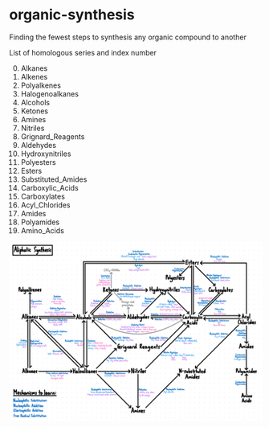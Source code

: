 # organic-synthesis
Finding the fewest steps to synthesis any organic compound to another

List of homologous series and index number

0) Alkanes
1) Alkenes
2) Polyalkenes
3) Halogenoalkanes
4) Alcohols
5) Ketones
6) Amines
7) Nitriles
8) Grignard_Reagents
9) Aldehydes
10) Hydroxynitriles
11) Polyesters
12) Esters
13) Substituted_Amides
14) Carboxylic_Acids
15) Carboxylates
16) Acyl_Chlorides
17) Amides
18) Polyamides
19) Amino_Acids


![Aliphatic Synthesis Route Map](aliphatic.jpg)
